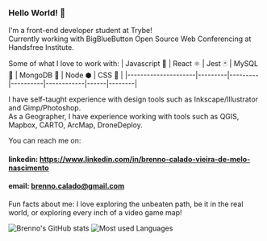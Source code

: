 ### Hello World! 👋

I'm a front-end developer student at Trybe!  
Currently working with BigBlueButton Open Source Web Conferencing at Handsfree Institute.
 
Some of what I love to work with:
 | Javascript :ledger: | React ⚛️ | Jest 🃏 | MySQL 🐬 | MongoDB 🍃 | Node ⬢ | CSS 📘 |
 |---------------------|---------|---------|----------|------------|------|--------| 
  

I have self-taught experience with design tools such as Inkscape/Illustrator and Gimp/Photoshop.  
As a Geographer, I have experience working with tools such as QGIS, Mapbox, CARTO, ArcMap, DroneDeploy.

You can reach me on:
#### linkedin: https://www.linkedin.com/in/brenno-calado-vieira-de-melo-nascimento
#### email: brenno.calado@gmail.com

Fun facts about me: I love exploring the unbeaten path, be it in the real world, or exploring every inch of a video game map!

![Brenno's GitHub stats](https://github-readme-stats.vercel.app/api?username=brenno-calado&show_icons=true&theme=tokyonight&count_private=false)
![Most used Languages](https://github-readme-stats.vercel.app/api/top-langs/?username=brenno-calado&layout=compact&theme=tokyonight)
